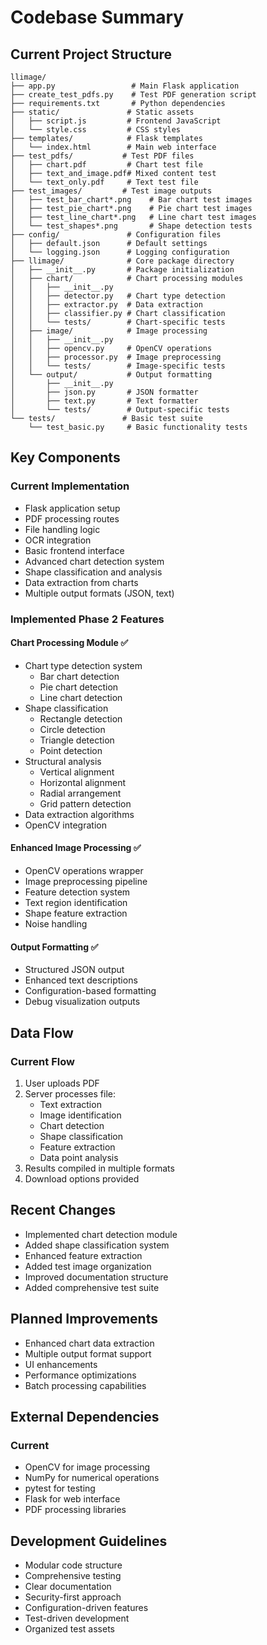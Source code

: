 # Codebase Summary

## Current Project Structure
```
llimage/
├── app.py                 # Main Flask application
├── create_test_pdfs.py    # Test PDF generation script
├── requirements.txt       # Python dependencies
├── static/               # Static assets
│   ├── script.js         # Frontend JavaScript
│   └── style.css         # CSS styles
├── templates/            # Flask templates
│   └── index.html        # Main web interface
├── test_pdfs/           # Test PDF files
│   ├── chart.pdf         # Chart test file
│   ├── text_and_image.pdf# Mixed content test
│   └── text_only.pdf     # Text test file
├── test_images/         # Test image outputs
│   ├── test_bar_chart*.png    # Bar chart test images
│   ├── test_pie_chart*.png    # Pie chart test images
│   ├── test_line_chart*.png   # Line chart test images
│   └── test_shapes*.png       # Shape detection tests
├── config/               # Configuration files
│   ├── default.json      # Default settings
│   └── logging.json      # Logging configuration
├── llimage/              # Core package directory
│   ├── __init__.py       # Package initialization
│   ├── chart/            # Chart processing modules
│   │   ├── __init__.py
│   │   ├── detector.py   # Chart type detection
│   │   ├── extractor.py  # Data extraction
│   │   ├── classifier.py # Chart classification
│   │   └── tests/        # Chart-specific tests
│   ├── image/            # Image processing
│   │   ├── __init__.py
│   │   ├── opencv.py     # OpenCV operations
│   │   ├── processor.py  # Image preprocessing
│   │   └── tests/        # Image-specific tests
│   └── output/           # Output formatting
│       ├── __init__.py
│       ├── json.py       # JSON formatter
│       ├── text.py       # Text formatter
│       └── tests/        # Output-specific tests
└── tests/               # Basic test suite
    └── test_basic.py     # Basic functionality tests
```

## Key Components

### Current Implementation
- Flask application setup
- PDF processing routes
- File handling logic
- OCR integration
- Basic frontend interface
- Advanced chart detection system
- Shape classification and analysis
- Data extraction from charts
- Multiple output formats (JSON, text)

### Implemented Phase 2 Features
#### Chart Processing Module ✅
- Chart type detection system
  - Bar chart detection
  - Pie chart detection
  - Line chart detection
- Shape classification
  - Rectangle detection
  - Circle detection
  - Triangle detection
  - Point detection
- Structural analysis
  - Vertical alignment
  - Horizontal alignment
  - Radial arrangement
  - Grid pattern detection
- Data extraction algorithms
- OpenCV integration

#### Enhanced Image Processing ✅
- OpenCV operations wrapper
- Image preprocessing pipeline
- Feature detection system
- Text region identification
- Shape feature extraction
- Noise handling

#### Output Formatting ✅
- Structured JSON output
- Enhanced text descriptions
- Configuration-based formatting
- Debug visualization outputs

## Data Flow

### Current Flow
1. User uploads PDF
2. Server processes file:
   - Text extraction
   - Image identification
   - Chart detection
   - Shape classification
   - Feature extraction
   - Data point analysis
3. Results compiled in multiple formats
4. Download options provided

## Recent Changes
- Implemented chart detection module
- Added shape classification system
- Enhanced feature extraction
- Added test image organization
- Improved documentation structure
- Added comprehensive test suite

## Planned Improvements
- Enhanced chart data extraction
- Multiple output format support
- UI enhancements
- Performance optimizations
- Batch processing capabilities

## External Dependencies
### Current
- OpenCV for image processing
- NumPy for numerical operations
- pytest for testing
- Flask for web interface
- PDF processing libraries

## Development Guidelines
- Modular code structure
- Comprehensive testing
- Clear documentation
- Security-first approach
- Configuration-driven features
- Test-driven development
- Organized test assets
